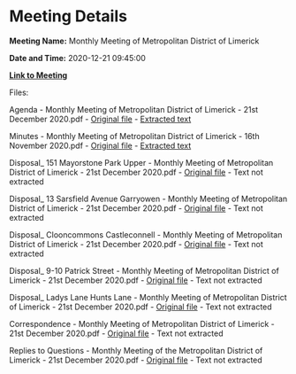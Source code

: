 # Meeting Details

**Meeting Name:** Monthly Meeting of Metropolitan District of Limerick

**Date and Time:** 2020-12-21 09:45:00

**[Link to Meeting](https://www.limerick.ie/council/whats-on/monthly-meeting-metropolitan-district-limerick-68)**

Files: 

Agenda - Monthly Meeting of Metropolitan District of Limerick - 21st December 2020.pdf - [Original file](https://www.limerick.ie/sites/default/files/media/documents/2020-12/00-agenda-monthly-meeting-of-metropolitan-district-21st-december-2020.pdf) - [Extracted text](./Agenda%20-%C2%A0Monthly%20Meeting%20of%20Metropolitan%20District%20of%20Limerick%20-%2021st%20December%202020.md)

Minutes - Monthly Meeting of Metropolitan District of Limerick - 16th November 2020.pdf - [Original file](https://www.limerick.ie/sites/default/files/media/documents/2020-12/01-draft-minutes-monthly-meeting-16th-november-2020.pdf) - [Extracted text](./Minutes%20-%C2%A0Monthly%20Meeting%20of%20Metropolitan%20District%20of%20Limerick%20-%2016th%20November%202020.md)

Disposal_ 151 Mayorstone Park Upper - Monthly Meeting of Metropolitan District of Limerick - 21st December 2020.pdf - [Original file](https://www.limerick.ie/sites/default/files/media/documents/2020-12/02a-disposal-151-mayorstone-park-upper.pdf) - Text not extracted

Disposal_ 13 Sarsfield Avenue Garryowen - Monthly Meeting of Metropolitan District of Limerick - 21st December 2020.pdf - [Original file](https://www.limerick.ie/sites/default/files/media/documents/2020-12/02b-disposal-13-sarsfield-avenue-garryowen.pdf) - Text not extracted

Disposal_ Clooncommons Castleconnell - Monthly Meeting of Metropolitan District of Limerick - 21st December 2020.pdf - [Original file](https://www.limerick.ie/sites/default/files/media/documents/2020-12/02c-disposal-clooncommons-castleconnell.pdf) - Text not extracted

Disposal_ 9-10 Patrick Street - Monthly Meeting of Metropolitan District of Limerick - 21st December 2020.pdf - [Original file](https://www.limerick.ie/sites/default/files/media/documents/2020-12/02d-disposal-9-10-patrick-street.pdf) - Text not extracted

Disposal_ Ladys Lane Hunts Lane - Monthly Meeting of Metropolitan District of Limerick - 21st December 2020.pdf - [Original file](https://www.limerick.ie/sites/default/files/media/documents/2020-12/02e-disposal-ladys-lane-hunts-lane.pdf) - Text not extracted

Correspondence - Monthly Meeting of Metropolitan District of Limerick - 21st December 2020.pdf - [Original file](https://www.limerick.ie/sites/default/files/media/documents/2020-12/27-correspondence-21st-december-2020.pdf) - Text not extracted

Replies to Questions - Monthly Meeting of the Metropolitan District of Limerick - 21st December 2020.pdf - [Original file](https://www.limerick.ie/sites/default/files/media/documents/2020-12/replies-to-questions-metropolitan-district-of-limerick-21st-december-2020.pdf) - Text not extracted

